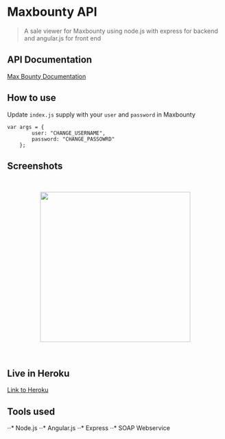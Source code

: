 # Maxbounty API

> A sale viewer for Maxbounty using node.js with express for backend and angular.js for front end

## API Documentation

[Max Bounty Documentation](https://www.maxbounty.com/maxbountyapi.doc)

## How to use

Update `index.js` supply with your `user` and `password` in Maxbounty

```
var args = {
        user: "CHANGE_USERNAME",
        password: "CHANGE_PASSOWRD"
    };
```

## Screenshots

<br>

<p align='center'>
<a><img src='https://user-images.githubusercontent.com/7882308/35153984-75d997a6-fd63-11e7-8661-44f35bec3b67.png' width=350></a>
<br>
</p>

<br>

## Live in Heroku

[Link to Heroku](https://obscure-cliffs-10631.herokuapp.com/#!/)

## Tools used

⋅⋅* Node.js
⋅⋅* Angular.js
⋅⋅* Express
⋅⋅* SOAP Webservice